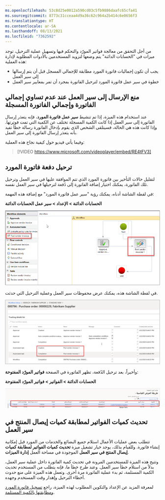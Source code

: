 ```yaml
---
ms.openlocfilehash: 53c8d25e0012a590cd03c5fb9886daafc65cfa41
ms.sourcegitcommit: 8773c31cceaa4d9a36c62c964a2b414c6e0656f3
ms.translationtype: HT
ms.contentlocale: ar-SA
ms.lasthandoff: 08/13/2021
ms.locfileid: "7362592"
---
```

من أجل التحقق من معالجة فواتير المورّد والتحكم فيها وتسهيل عملية الترحيل، توجد ميزات في "الحسابات الدائنة" يتم وضعها لتزويد المستخدمين بالأدوات المطلوبة لإدارة هذه العملية:

- يجب أن تكون إجماليات فاتورة المورد مطابقة للإجمالي المسجل قبل أن يتم إرسالها إلى سير العمل
- خطوة في سير عمل فاتورة المورد لترحيل الفاتورة بمجرد أن تمر بمعايير سير العمل 


## <a name="prohibit-submission-to-workflow-when-the-invoice-total-and-registered-invoice-total-are-not-equal"></a>منع الإرسال إلى سير العمل عند عدم تساوي إجمالي الفاتورة وإجمالي الفاتورة المسجلة

عند استخدام هذه الميزة، إذا تم تنشيط **سير عمل فاتورة المورد**، فإنه يتعذر إرسال الفاتورة إلى سير العمل إذا كانت الكمية المسجلة تختلف عن الكمية التي تمت فوترتها. وإذا كانت هذه هي الحالة، فسيتلقى الشخص الذي يقوم بإدخال الفاتورة رسالة خطأ تفيد بأنه يتعذر إرسال الفاتورة إلى سير العمل. 

وفيما يأتي فيديو حول كيفية نجاح هذه العملية:



> [!VIDEO https://www.microsoft.com/videoplayer/embed/RE4tFV3]
## <a name="vendor-invoice-batch-posting"></a>ترحيل دفعة فاتورة المورد
 
لتقليل حالات التأخير بين فاتورة المورد الذي تتم الموافقة عليها في سير العمل وترحيل تلك الفاتورة، يمكنك اختيار إضافة الفاتورة إلى دُفعة لترحيلها في سير العمل نفسه. 

في لقطة الشاشة أدناه، يمكنك رؤية "سير عمل فاتورة المورد" مع إضافة هذه المهمة:

**الحسابات الدائنة > الإعداد > سير عمل الحسابات الدائنة**


![لقطة شاشة لسير عمل فاتورة المورد في Dynamics 365 Finance.](../media/vendor-invoice-workflow-ssm.png) 

في لقطة الشاشة هذه، يمكنك عرض محفوظات سير العمل وعملية الترحيل التي حدثت. 

[ ![لقطة شاشة لمحفوظات سير العمل وعملية الترحيل في Dynamics 365 Finance.](../media/workflow-history-ssm.png) ](../media/workflow-history-ssm.png#lightbox)

وأخيراً، بعد ترحيل الدُفعة، تظهر الفاتورة في الصفحة **فواتير المورّد المفتوحة**:

**الحسابات الدائنة > الفواتير > فواتير المورّد المفتوحة**

[ ![لقطة شاشة للصفحة "الفواتير المفتوحة" مع سهم واحد في Dynamics 365 Finance.](../media/open-invoices-ssm.png) ](../media/open-invoices-ssm.png#lightbox)

   
## <a name="update-the-invoice-quantities-to-match-product-receipt-quantities-in-workflow"></a>تحديث كميات الفواتير لمطابقة كميات إيصال المنتج في سير العمل

تتطلب بعض عمليات الأعمال استلام جميع البضائع والخدمات من المورد قبل إمكانية إنشاء فاتورة. وللقيام بذلك، يوجد خيار تشغيل ميزة **تحديث كميات الفواتير لمطابقة كميات إيصال المنتج في سير العمل** الموجودة في مساحة العمل **إدارة الميزات**. 

وتتيح هذه الميزة للمستخدمين المرونة في تحديث كمية الفاتورة داخل عملية سير العمل، بدلاً من استلام خطأ سير العمل. وعند طرح خطأ ما، فإنه يتطلب من المستخدم تحديث الكمية المستلمة، ثم بدء عملية الفاتورة مرة أخرى. وتعمل هذه الميزة على منع حدوث أخطاء الترحيل وإهدار وقت المستخدم وجهده.

لمعرفة المزيد عن الإعداد والتكوين المطلوب لهذه الميزة، راجع [تسجيل فاتورة المورد ومطابقتها بالكمية المستلمة](/dynamics365/finance/accounts-payable/tasks/record-vendor-invoice-match-against-received-quantity/?azure-portal=true).

